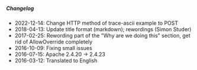 ##### Changelog

* 2022-12-14: Change HTTP method of trace-ascii example to POST
* 2018-04-13: Update title format (markdown); rewordings (Simon Studer)
* 2017-02-25: Rewording part of the "Why are we doing this" section, get rid of AllowOverride completely
* 2016-10-09: Fixing small issues
* 2016-07-15: Apache 2.4.20 -> 2.4.23
* 2016-03-12: Translated to English

